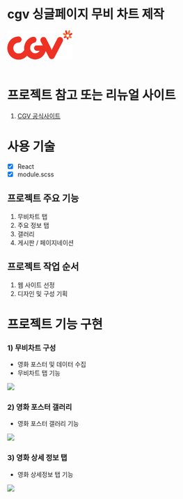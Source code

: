 # cgv 싱글페이지 무비 차트 제작

<a href="https://dailymunju.github.io/CGV/dist/" target="_blank">
<img src="public/images/logo.png" width="150px">
</a>

<br>
<br>

# 프로젝트 참고 또는 리뉴얼 사이트

1. <a href="https://www.cgv.co.kr/" target="_blank">CGV 공식사이트</a>

# 사용 기술  

- [X] React
- [X] module.scss 

## 프로젝트 주요 기능
1. 무비차트 탭
2. 주요 정보 탭
3. 갤러리 
4. 게시판 / 페이지네이션

## 프로젝트 작업 순서
1. 웹 사이트 선정
2. 디자인 및 구성 기획
   
# 프로젝트 기능 구현

### 1) 무비차트 구성

* 영화 포스터 및 데이터 수집
* 무비차트 탭 기능 
  
<img src="./images/../public/images/introPage01.gif">


### 2) 영화 포스터 갤러리 

* 영화 포스터 갤러리 기능
  
<img src="./images/../public/images/introPage02.gif">


### 3) 영화 상세 정보 탭

* 영화 상세정보 탭 기능
  
<img src="./images/../public/images/introPage03.gif">
